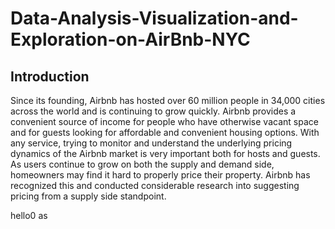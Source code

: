 # Data-Analysis-Visualization-and-Exploration-on-AirBnb-NYC
## Introduction
Since its founding, Airbnb has hosted over 60 million people in 34,000 cities across the world and is continuing to grow quickly. Airbnb provides a convenient source of income for people who have otherwise vacant space and for guests looking for affordable and convenient housing options. With any service, trying to monitor and understand the underlying pricing dynamics of the Airbnb market is very important both for hosts and guests. As users continue to grow on both the supply and demand side, homeowners may find it hard to properly price their property. Airbnb has recognized this and conducted considerable research into suggesting pricing from a supply side standpoint.

hello0
as
